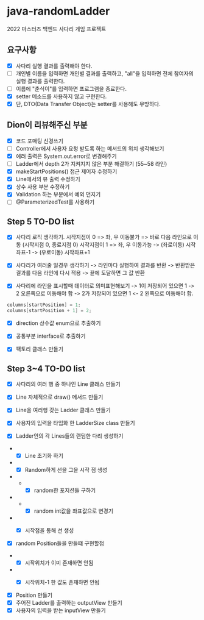 # java-randomLadder
2022 마스터즈 백엔드 사다리 게임 프로젝트

## 요구사항
- [x] 사다리 실행 결과를 출력해야 한다.
- [ ] 개인별 이름을 입력하면 개인별 결과를 출력하고, "all"을 입력하면 전체 참여자의 실행 결과를 출력한다.
- [ ] 이름에 "춘식이"를 입력하면 프로그램을 종료한다.
- [x] setter 메소드를 사용하지 않고 구현한다.
- [x] 단, DTO(Data Transfer Object)는 setter를 사용해도 무방하다.

## Dion이 리뷰해주신 부분
- [x] 코드 포매팅 신경쓰기
- [ ] Controller에서 사용자 요청 받도록 하는 메서드의 위치 생각해보기
- [x] 에러 출력은 System.out.error로 변경해주기
- [ ] Ladder에서 depth 2가 지켜지지 않은 부분 해결하기 (55~58 라인)
- [x] makeStartPositions() 접근 제어자 수정하기
- [x] Line에서의 뷰 출력 수정하기
- [x] 상수 사용 부분 수정하기
- [x] Validation 하는 부분에서 예외 던지기
- [ ] @ParameterizedTest를 사용하기

## Step 5 TO-DO list
- [x] 사다리 로직 생각하기.
시작지점이 0 => 좌, 우 이동불가 => 바로 다음 라인으로 이동 (시작지점 0, 종료지점 0)
시작지점이 1 => 좌, 우 이동가능
  -> (좌로이동) 시작좌표-1
  -> (우로이동) 시작좌표+1

- [x] 사다리가 여러줄 일경우 생각하기
  -> 라인마다 실행하여 결과를 반환 -> 반환받은 결과를 다음 라인에 다시 적용 -> 끝에 도달하면 그 값 반환

- [x] 사다리에 라인을 표시할때 데이터로 의미표현해보기
  -> 1이 저장되어 있으면 1 -> 2 오른쪽으로 이동해야 함
  -> 2가 저장되어 있으면 1 <- 2 왼쪽으로 이동해야 함.
```java
columns[startPosition] = 1;
columns[startPosition + 1] = 2;
```

- [x] direction 상수값 enum으로 추출하기
- [x] 공통부분 interface로 추출하기
- [x] 팩토리 클래스 만들기


## Step 3~4 TO-DO list
- [x] 사다리의 여러 행 중 하나인 Line 클래스 만들기
- [x] Line 자체적으로 draw() 메서드 만들기
- [x] Line을 여러행 갖는 Ladder 클래스 만들기
- [x] 사용자의 입력을 타입화 한 LadderSize class 만들기


- [x] Ladder안의 각 Lines들의 랜덤한 다리 생성하기
- -[x] Line 초기화 하기
- -[x] Random하게 선을 그을 시작 점 생성
- - -[x] random한 포지션들 구하기
- - -[x] random int값을 좌표값으로 변경기
- -[x] 시작점을 통해 선 생성


- [x] random Position들을 만들떄 구현할점
- -[x] 시작위치가 이미 존재하면 안됨
- -[x] 시작위치-1 한 값도 존재하면 안됨


- [x] Position 만들기
- [x] 주어진 Ladder를 출력하는 outputView 만들기
- [x] 사용자의 입력을 받는 inputView 만들기
